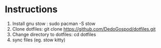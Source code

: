 # Instructions
1. Install gnu stow : sudo pacman -S stow
2. Clone dotfiles: git clone https://github.com/DedoGospod/dotfiles.git
3. Change directory to dotfiles: cd dotfiles
4. sync files (eg. stow kitty)
   
